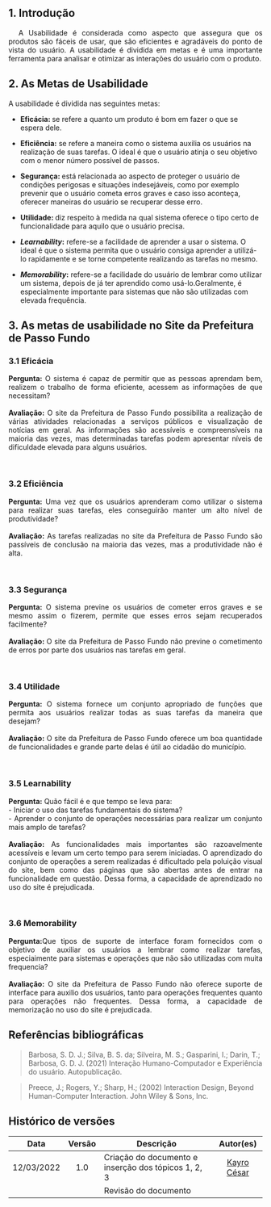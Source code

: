 ## 1. Introdução


<p style="text-indent: 20px; text-align: justify">
A Usabilidade é considerada como aspecto que assegura que os produtos são fáceis de usar, que são eficientes e agradáveis do ponto de vista do usuário. A usabilidade é dividida em metas e é uma importante ferramenta para analisar e otimizar as interações do usuário com o produto.

</p>

## 2. As Metas de Usabilidade 

 <p style="text-align: justify">
    A usabilidade é dividida nas seguintes metas:
 </p>

 - <b>Eficácia: </b> se refere a quanto um produto é bom em fazer o que se espera dele.

- <b>Eficiência:</b> se refere a maneira como o sistema auxilia os usuários na realização de suas tarefas. O ideal é que o usuário atinja o seu objetivo com o menor número possível de passos.


- <b>Segurança: </b>  está relacionada ao aspecto de proteger o usuário de condições perigosas e situações indesejáveis, como por exemplo prevenir que o usuário cometa erros graves e  caso isso aconteça, oferecer maneiras do usuário se recuperar desse erro.

- <b> Utilidade: </b> diz respeito à medida na qual sistema oferece o tipo certo de funcionalidade para aquilo que o usuário precisa.

- <b><i>Learnability</i>:</b> refere-se a facilidade de aprender a usar o sistema. O ideal é que o sistema permita que o usuário consiga aprender a utilizá-lo rapidamente e se torne competente realizando as tarefas no mesmo.

- <b><i>Memorability</i>:</b> refere-se a facilidade do usuário de lembrar como utilizar um sistema, depois de já ter aprendido como usá-lo.Geralmente, é especialmente importante para sistemas que não são utilizadas com elevada frequência.


</p>

## 3. As metas de usabilidade no Site da Prefeitura de Passo Fundo



### 3.1 Eficácia

<p style="text-align: justify">
    <b>Pergunta:</b> O  sistema é capaz de permitir que as pessoas aprendam bem, realizem o trabalho de forma eficiente, acessem as informações de que necessitam?
    <br>
    <br>
    <b>Avaliação:</b> O site da Prefeitura de Passo Fundo possibilita a realização de várias atividades relacionadas a serviços públicos e visualização de notícias em geral. As informações são acessíveis e compreensíveis na maioria das vezes, mas determinadas tarefas podem apresentar níveis de dificuldade elevada para alguns usuários.
</p>
<br>

### 3.2 Eficiência

<p style="text-align: justify">
    <b>Pergunta:</b> Uma vez que os usuários  aprenderam como utilizar o sistema para realizar suas tarefas, eles conseguirão manter um alto nível de produtividade?
    <br>
    <br>
    <b>Avaliação:</b> As tarefas realizadas no site da Prefeitura de Passo Fundo são passíveis de conclusão na maioria das vezes, mas a produtividade não é alta.
</p>
<br>

### 3.3 Segurança

<p style="text-align: justify">
    <b>Pergunta:</b> O sistema previne os usuários de cometer erros graves e se mesmo assim o fizerem, permite que esses erros sejam recuperados facilmente?
    <br>
    <br>
    <b>Avaliação: </b> O site da Prefeitura de Passo Fundo não previne o cometimento de erros por parte dos usuários nas tarefas em geral.
</p>
<br>

### 3.4 Utilidade

 <p style="text-align: justify">
    <b>Pergunta:</b> O sistema fornece um conjunto apropriado de funções que permita aos
    usuários realizar todas as suas tarefas da maneira que desejam?
     <br>
    <br>
    <b>Avaliação:</b> O site da Prefeitura de Passo Fundo oferece um boa quantidade de funcionalidades e grande parte delas é útil ao cidadão do município.
</p>
<br>

### 3.5 Learnability

<p style="text-align: justify">
    <b>Pergunta:</b> Quão fácil é e que tempo se leva para:
    <br>
     - Iniciar o uso das tarefas fundamentais do sistema?
    <br>
     - Aprender o conjunto de operações necessárias para realizar um conjunto mais amplo de tarefas?
    <br>
    <br>
    <b>Avaliação:</b> As funcionalidades mais importantes são razoavelmente acessíveis e levam um certo tempo para serem iniciadas. O aprendizado do conjunto de operações a serem realizadas é dificultado pela poluição visual do site, bem como das páginas que são abertas antes de entrar na funcionalidade em questão. Dessa forma, a capacidade de aprendizado no uso do site é prejudicada.
</p>

<br>

### 3.6 Memorability

 <p style="text-align: justify">
    <b>Pergunta:</b>Que tipos de suporte de interface foram fornecidos com o objetivo de auxiliar os usuários a lembrar como realizar tarefas, especiaimente para sistemas e operações que não são utilizadas com muita frequencia?
    <br>
    <br>
    <b>Avaliação:</b> O site da Prefeitura de Passo Fundo não oferece suporte de interface para auxilio dos usuários, tanto para operações frequentes quanto para operações não frequentes. Dessa forma, a capacidade de memorização no uso do site é prejudicada.

 </p>
  

## Referências bibliográficas

> Barbosa, S. D. J.; Silva, B. S. da; Silveira, M. S.; Gasparini, I.; Darin, T.; Barbosa, G. D. J. (2021) Interação Humano-Computador e Experiência do usuário. Autopublicação.

> Preece, J.; Rogers, Y.; Sharp, H.; (2002) Interaction Design, Beyond Human-Computer Interaction. John Wiley & Sons, Inc.

## Histórico de versões

 | **Data**   | **Versão** | **Descrição**                            |                **Autor(es)**                 |
 | ---------- | :--------: | ---------------------------------------- | :------------------------------------------: |
 |12/03/2022  |    1.0     |  Criação do documento e inserção dos tópicos   1, 2, 3  |        [Kayro César](https://github.com/kayrocesar)         |
 |  |         |    Revisão do documento   |        [](https://github.com/)         |
